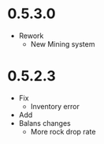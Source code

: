 # 0.5.3.0

- Rework
  - New Mining system

# 0.5.2.3

- Fix
  - Inventory error
- Add
- Balans changes
  - More rock drop rate
